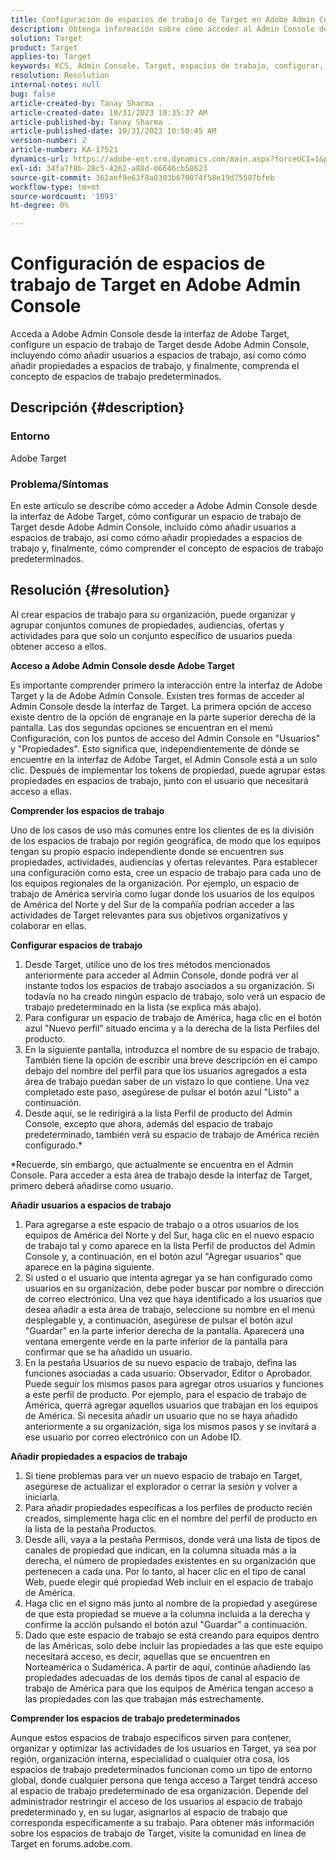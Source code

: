 ```yaml
---
title: Configuración de espacios de trabajo de Target en Adobe Admin Console
description: Obtenga información sobre cómo acceder al Admin Console desde Adobe Target, comprender y configurar el espacio de trabajo, y añadir usuarios y propiedades.
solution: Target
product: Target
applies-to: Target
keywords: KCS, Admin Console, Target, espacios de trabajo, configurar, usuarios, propiedades
resolution: Resolution
internal-notes: null
bug: false
article-created-by: Tanay Sharma .
article-created-date: 10/31/2023 10:35:37 AM
article-published-by: Tanay Sharma .
article-published-date: 10/31/2023 10:50:45 AM
version-number: 2
article-number: KA-17521
dynamics-url: https://adobe-ent.crm.dynamics.com/main.aspx?forceUCI=1&pagetype=entityrecord&etn=knowledgearticle&id=cd0bb035-d977-ee11-8179-6045bd006149
exl-id: 34fa7f8b-28c5-4262-a88d-06646cb58623
source-git-commit: 362aef9e63f8a0303b670074f58e19d75587bfeb
workflow-type: tm+mt
source-wordcount: '1093'
ht-degree: 0%

---
```


# Configuración de espacios de trabajo de Target en Adobe Admin Console


Acceda a Adobe Admin Console desde la interfaz de Adobe Target, configure un espacio de trabajo de Target desde Adobe Admin Console, incluyendo cómo añadir usuarios a espacios de trabajo, así como cómo añadir propiedades a espacios de trabajo, y finalmente, comprenda el concepto de espacios de trabajo predeterminados.

## Descripción {#description}


### Entorno

Adobe Target

### Problema/Síntomas

En este artículo se describe cómo acceder a Adobe Admin Console desde la interfaz de Adobe Target, cómo configurar un espacio de trabajo de Target desde Adobe Admin Console, incluido cómo añadir usuarios a espacios de trabajo, así como cómo añadir propiedades a espacios de trabajo y, finalmente, cómo comprender el concepto de espacios de trabajo predeterminados.


## Resolución {#resolution}


Al crear espacios de trabajo para su organización, puede organizar y agrupar conjuntos comunes de propiedades, audiencias, ofertas y actividades para que solo un conjunto específico de usuarios pueda obtener acceso a ellos.

<b>Acceso a Adobe Admin Console desde Adobe Target</b>

Es importante comprender primero la interacción entre la interfaz de Adobe Target y la de Adobe Admin Console. Existen tres formas de acceder al Admin Console desde la interfaz de Target. La primera opción de acceso existe dentro de la opción de engranaje en la parte superior derecha de la pantalla. Las dos segundas opciones se encuentran en el menú Configuración, con los puntos de acceso del Admin Console en &quot;Usuarios&quot; y &quot;Propiedades&quot;. Esto significa que, independientemente de dónde se encuentre en la interfaz de Adobe Target, el Admin Console está a un solo clic. Después de implementar los tokens de propiedad, puede agrupar estas propiedades en espacios de trabajo, junto con el usuario que necesitará acceso a ellas.

<b>Comprender los espacios de trabajo</b>

Uno de los casos de uso más comunes entre los clientes de es la división de los espacios de trabajo por región geográfica, de modo que los equipos tengan su propio espacio independiente donde se encuentren sus propiedades, actividades, audiencias y ofertas relevantes. Para establecer una configuración como esta, cree un espacio de trabajo para cada uno de los equipos regionales de la organización. Por ejemplo, un espacio de trabajo de América serviría como lugar donde los usuarios de los equipos de América del Norte y del Sur de la compañía podrían acceder a las actividades de Target relevantes para sus objetivos organizativos y colaborar en ellas.

<b>Configurar espacios de trabajo</b>

1. Desde Target, utilice uno de los tres métodos mencionados anteriormente para acceder al Admin Console, donde podrá ver al instante todos los espacios de trabajo asociados a su organización. Si todavía no ha creado ningún espacio de trabajo, solo verá un espacio de trabajo predeterminado en la lista (se explica más abajo).
2. Para configurar un espacio de trabajo de América, haga clic en el botón azul &quot;Nuevo perfil&quot; situado encima y a la derecha de la lista Perfiles del producto.
3. En la siguiente pantalla, introduzca el nombre de su espacio de trabajo. También tiene la opción de escribir una breve descripción en el campo debajo del nombre del perfil para que los usuarios agregados a esta área de trabajo puedan saber de un vistazo lo que contiene. Una vez completado este paso, asegúrese de pulsar el botón azul &quot;Listo&quot; a continuación.
4. Desde aquí, se le redirigirá a la lista Perfil de producto del Admin Console, excepto que ahora, además del espacio de trabajo predeterminado, también verá su espacio de trabajo de América recién configurado.\*


\*Recuerde, sin embargo, que actualmente se encuentra en el Admin Console. Para acceder a esta área de trabajo desde la interfaz de Target, primero deberá añadirse como usuario.

<b>Añadir usuarios a espacios de trabajo</b>

1. Para agregarse a este espacio de trabajo o a otros usuarios de los equipos de América del Norte y del Sur, haga clic en el nuevo espacio de trabajo tal y como aparece en la lista Perfil de productos del Admin Console y, a continuación, en el botón azul &quot;Agregar usuarios&quot; que aparece en la página siguiente.
2. Si usted o el usuario que intenta agregar ya se han configurado como usuarios en su organización, debe poder buscar por nombre o dirección de correo electrónico. Una vez que haya identificado a los usuarios que desea añadir a esta área de trabajo, seleccione su nombre en el menú desplegable y, a continuación, asegúrese de pulsar el botón azul &quot;Guardar&quot; en la parte inferior derecha de la pantalla. Aparecerá una ventana emergente verde en la parte inferior de la pantalla para confirmar que se ha añadido un usuario.
3. En la pestaña Usuarios de su nuevo espacio de trabajo, defina las funciones asociadas a cada usuario: Observador, Editor o Aprobador. Puede seguir los mismos pasos para agregar otros usuarios y funciones a este perfil de producto. Por ejemplo, para el espacio de trabajo de América, querrá agregar aquellos usuarios que trabajan en los equipos de América. Si necesita añadir un usuario que no se haya añadido anteriormente a su organización, siga los mismos pasos y se invitará a ese usuario por correo electrónico con un Adobe ID.


<b>Añadir propiedades a espacios de trabajo</b>

1. Si tiene problemas para ver un nuevo espacio de trabajo en Target, asegúrese de actualizar el explorador o cerrar la sesión y volver a iniciarla.
2. Para añadir propiedades específicas a los perfiles de producto recién creados, simplemente haga clic en el nombre del perfil de producto en la lista de la pestaña Productos.
3. Desde allí, vaya a la pestaña Permisos, donde verá una lista de tipos de canales de propiedad que indican, en la columna situada más a la derecha, el número de propiedades existentes en su organización que pertenecen a cada una. Por lo tanto, al hacer clic en el tipo de canal Web, puede elegir qué propiedad Web incluir en el espacio de trabajo de América.
4. Haga clic en el signo más junto al nombre de la propiedad y asegúrese de que esta propiedad se mueve a la columna incluida a la derecha y confirme la acción pulsando el botón azul &quot;Guardar&quot; a continuación.
5. Dado que este espacio de trabajo se está creando para equipos dentro de las Américas, solo debe incluir las propiedades a las que este equipo necesitará acceso, es decir, aquellas que se encuentren en Norteamérica o Sudamérica. A partir de aquí, continúe añadiendo las propiedades adecuadas de los demás tipos de canal al espacio de trabajo de América para que los equipos de América tengan acceso a las propiedades con las que trabajan más estrechamente.


<b>Comprender los espacios de trabajo predeterminados</b>

Aunque estos espacios de trabajo específicos sirven para contener, organizar y optimizar las actividades de los usuarios en Target, ya sea por región, organización interna, especialidad o cualquier otra cosa, los espacios de trabajo predeterminados funcionan como un tipo de entorno global, donde cualquier persona que tenga acceso a Target tendrá acceso al espacio de trabajo predeterminado de esa organización. Depende del administrador restringir el acceso de los usuarios al espacio de trabajo predeterminado y, en su lugar, asignarlos al espacio de trabajo que corresponda específicamente a su trabajo. Para obtener más información sobre los espacios de trabajo de Target, visite la comunidad en línea de Target en forums.adobe.com.

